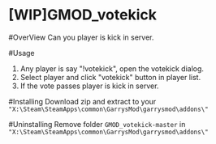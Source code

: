 # [WIP]GMOD_votekick

#OverView
Can you player is kick in server.

#Usage
1. Any player is say "!votekick", open the votekick dialog.
2. Select player and click "votekick" button in player list.
3. If the vote passes player is kick in server.

#Installing
Download zip and extract to your ```"X:\Steam\SteamApps\common\GarrysMod\garrysmod\addons\"```

#Uninstalling
Remove folder ```GMOD_votekick-master``` in ```"X:\Steam\SteamApps\common\GarrysMod\garrysmod\addons\"```
